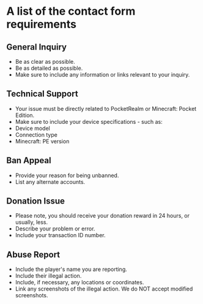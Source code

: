 # A list of the contact form requirements

## General Inquiry
* Be as clear as possible.
* Be as detailed as possible.
* Make sure to include any information or links relevant to your inquiry.

## Technical Support
* Your issue must be directly related to PocketRealm or Minecraft: Pocket Edition.
* Make sure to include your device specifications - such as:
 * Device model
 * Connection type
 * Minecraft: PE version

## Ban Appeal
* Provide your reason for being unbanned.
* List any alternate accounts.

## Donation Issue
* Please note, you should receive your donation reward in 24 hours, or usually, less.
* Describe your problem or error.
* Include your transaction ID number.

## Abuse Report
* Include the player's name you are reporting.
* Include their illegal action.
* Include, if necessary, any locations or coordinates.
* Link any screenshots of the illegal action. We do NOT accept modified screenshots.
